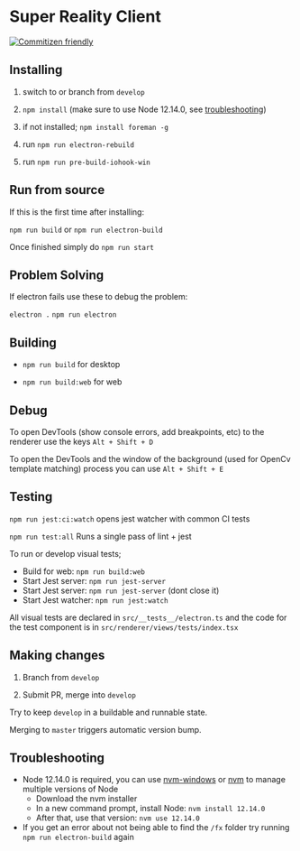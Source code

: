 # Super Reality Client

[![Commitizen friendly](https://img.shields.io/badge/commitizen-friendly-brightgreen.svg)](http://commitizen.github.io/cz-cli/)

## Installing

1. switch to or branch from `develop`

2. `npm install` (make sure to use Node 12.14.0, see [troubleshooting](#troubleshooting))

3. if not installed; `npm install foreman -g`

4. run `npm run electron-rebuild`

5. run `npm run pre-build-iohook-win`


## Run from source

If this is the first time after installing:

`npm run build` or `npm run electron-build`

Once finished simply do `npm run start`

## Problem Solving

If electron fails use these to debug the problem:

`electron .`
`npm run electron`

## Building

- `npm run build` for desktop

- `npm run build:web` for web


## Debug

To open DevTools (show console errors, add breakpoints, etc) to the renderer use the keys `Alt + Shift + D`

To open the DevTools and the window of the background (used for OpenCv template matching) process you can use `Alt + Shift + E`


## Testing

`npm run jest:ci:watch` opens jest watcher with common CI tests

`npm run test:all` Runs a single pass of lint + jest

To run or develop visual tests;

- Build for web: `npm run build:web`
- Start Jest server: `npm run jest-server`
- Start Jest server: `npm run jest-server` (dont close it)
- Start Jest watcher: `npm run jest:watch`

All visual tests are declared in `src/__tests__/electron.ts` and the code for the test component is in `src/renderer/views/tests/index.tsx`


## Making changes

1. Branch from `develop`

2. Submit PR, merge into `develop`

Try to keep `develop` in a buildable and runnable state.

Merging to `master` triggers automatic version bump.

## Troubleshooting

- Node 12.14.0 is required, you can use [nvm-windows](https://github.com/coreybutler/nvm-windows#installation--upgrades) or [nvm](https://github.com/nvm-sh/nvm) to manage multiple versions of Node
  - Download the nvm installer
  - In a new command prompt, install Node: `nvm install 12.14.0`
  - After that, use that version: `nvm use 12.14.0`
- If you get an error about not being able to find the `/fx` folder try running `npm run electron-build` again
